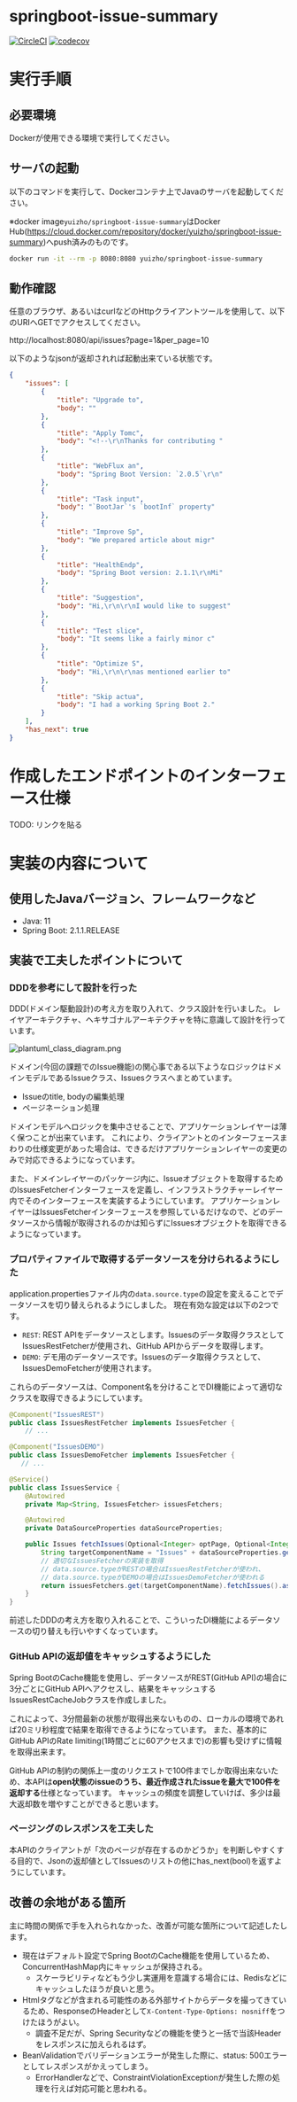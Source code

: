 # springboot-issue-summary
[![CircleCI](https://circleci.com/gh/yuizho/springboot-issue-summary/tree/master.svg?style=shield)](https://circleci.com/gh/yuizho/springboot-issue-summary/tree/master)
[![codecov](https://codecov.io/gh/yuizho/springboot-issue-summary/branch/master/graph/badge.svg)](https://codecov.io/gh/yuizho/springboot-issue-summary)

# 実行手順
## 必要環境
Dockerが使用できる環境で実行してください。

## サーバの起動
以下のコマンドを実行して、Dockerコンテナ上でJavaのサーバを起動してください。

※docker image`yuizho/springboot-issue-summary`はDocker Hub(https://cloud.docker.com/repository/docker/yuizho/springboot-issue-summary)へpush済みのものです。

```bash
docker run -it --rm -p 8080:8080 yuizho/springboot-issue-summary
```

## 動作確認
任意のブラウザ、あるいはcurlなどのHttpクライアントツールを使用して、以下のURIへGETでアクセスしてください。

http://localhost:8080/api/issues?page=1&per_page=10

以下のようなjsonが返却されれば起動出来ている状態です。

```json
{
    "issues": [
        {
            "title": "Upgrade to",
            "body": ""
        },
        {
            "title": "Apply Tomc",
            "body": "<!--\r\nThanks for contributing "
        },
        {
            "title": "WebFlux an",
            "body": "Spring Boot Version: `2.0.5`\r\n"
        },
        {
            "title": "Task input",
            "body": "`BootJar`'s `bootInf` property"
        },
        {
            "title": "Improve Sp",
            "body": "We prepared article about migr"
        },
        {
            "title": "HealthEndp",
            "body": "Spring Boot version: 2.1.1\r\nMi"
        },
        {
            "title": "Suggestion",
            "body": "Hi,\r\n\r\nI would like to suggest"
        },
        {
            "title": "Test slice",
            "body": "It seems like a fairly minor c"
        },
        {
            "title": "Optimize S",
            "body": "Hi,\r\n\r\nas mentioned earlier to"
        },
        {
            "title": "Skip actua",
            "body": "I had a working Spring Boot 2."
        }
    ],
    "has_next": true
}
```

# 作成したエンドポイントのインターフェース仕様
TODO: リンクを貼る

# 実装の内容について
## 使用したJavaバージョン、フレームワークなど
* Java: 11
* Spring Boot: 2.1.1.RELEASE

## 実装で工夫したポイントについて
### DDDを参考にして設計を行った
DDD(ドメイン駆動設計)の考え方を取り入れて、クラス設計を行いました。
レイヤアーキテクチャ、ヘキサゴナルアーキテクチャを特に意識して設計を行っています。

![plantuml_class_diagram.png](plantuml_class_diagram.png)

ドメイン(今回の課題でのIssue機能)の関心事である以下ようなロジックはドメインモデルであるIssueクラス、Issuesクラスへまとめています。
 * Issueのtitle, bodyの編集処理
 * ページネーション処理

ドメインモデルへロジックを集中させることで、アプリケーションレイヤーは薄く保つことが出来ています。
これにより、クライアントとのインターフェースまわりの仕様変更があった場合は、できるだけアプリケーションレイヤーの変更のみで対応できるようになっています。

また、ドメインレイヤーのパッケージ内に、Issueオブジェクトを取得するためのIssuesFetcherインターフェースを定義し、インフラストラクチャーレイヤー内でそのインターフェースを実装するようにしています。
アプリケーションレイヤーはIssuesFetcherインターフェースを参照しているだけなので、どのデータソースから情報が取得されるのかは知らずにIssuesオブジェクトを取得できるようになっています。


### プロパティファイルで取得するデータソースを分けられるようにした
application.propertiesファイル内の`data.source.type`の設定を変えることでデータソースを切り替えられるようにしました。
現在有効な設定は以下の2つです。
* `REST`: REST APIをデータソースとします。Issuesのデータ取得クラスとしてIssuesRestFetcherが使用され、GitHub APIからデータを取得します。
* `DEMO`: デモ用のデータソースです。Issuesのデータ取得クラスとして、IssuesDemoFetcherが使用されます。

これらのデータソースは、Component名を分けることでDI機能によって適切なクラスを取得できるようにしています。

```java
@Component("IssuesREST")
public class IssuesRestFetcher implements IssuesFetcher {
    // ...

@Component("IssuesDEMO")
public class IssuesDemoFetcher implements IssuesFetcher {
   // ...

@Service()
public class IssuesService {
    @Autowired
    private Map<String, IssuesFetcher> issuesFetchers;

    @Autowired
    private DataSourceProperties dataSourceProperties;

    public Issues fetchIssues(Optional<Integer> optPage, Optional<Integer> optPerPage) {
        String targetComponentName = "Issues" + dataSourceProperties.getType();
        // 適切なIssuesFetcherの実装を取得        
        // data.source.typeがRESTの場合はIssuesRestFetcherが使われ、
        // data.source.typeがDEMOの場合はIssuesDemoFetcherが使われる
        return issuesFetchers.get(targetComponentName).fetchIssues().asPaginated(optPage, optPerPage);
    }
}
```

前述したDDDの考え方を取り入れることで、こういったDI機能によるデータソースの切り替えも行いやすくなっています。

### GitHub APIの返却値をキャッシュするようにした
Spring BootのCache機能を使用し、データソースがREST(GitHub API)の場合に3分ごとにGitHub APIへアクセスし、結果をキャッシュするIssuesRestCacheJobクラスを作成しました。

これによって、3分間最新の状態が取得出来ないものの、ローカルの環境であれば20ミリ秒程度で結果を取得できるようになっています。
また、基本的にGitHub APIのRate limiting(1時間ごとに60アクセスまで)の影響も受けずに情報を取得出来ます。

GitHub APIの制約の関係上一度のリクエストで100件までしか取得出来ないため、本APIは**open状態のissueのうち、最近作成されたissueを最大で100件を返却する**仕様となっています。
キャッシュの頻度を調整していけば、多少は最大返却数を増やすことができると思います。


### ページングのレスポンスを工夫した
本APIのクライアントが「次のページが存在するのかどうか」を判断しやすくする目的で、Jsonの返却値としてIssuesのリストの他にhas_next(bool)を返すようにしています。


## 改善の余地がある箇所
主に時間の関係で手を入れられなかった、改善が可能な箇所について記述したします。
* 現在はデフォルト設定でSpring BootのCache機能を使用しているため、ConcurrentHashMap内にキャッシュが保持される。
  * スケーラビリティなどもう少し実運用を意識する場合には、Redisなどにキャッシュしたほうが良いと思う。
* Htmlタグなどが含まれる可能性のある外部サイトからデータを撮ってきているため、ResponseのHeaderとして`X-Content-Type-Options: nosniff`をつけたほうがよい。
  * 調査不足だが、Spring Securityなどの機能を使うと一括で当該Headerをレスポンスに加えられるはず。
* BeanValidationでバリデーションエラーが発生した際に、status: 500エラーとしてレスポンスがかえってしまう。
  * ErrorHandlerなどで、ConstraintViolationExceptionが発生した際の処理を行えば対応可能と思われる。

